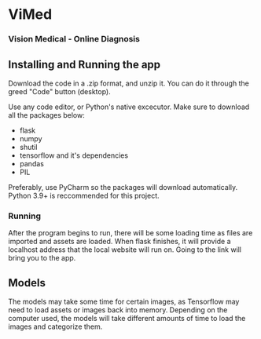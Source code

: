 # ViMed
### Vision Medical - Online Diagnosis

## Installing and Running the app
Download the code in a .zip format, and unzip it. You can do it through the greed "Code" button (desktop).

Use any code editor, or Python's native excecutor. Make sure to download all the packages below:
- flask
- numpy
- shutil
- tensorflow and it's dependencies
- pandas
- PIL  

Preferably, use PyCharm so the packages will download automatically. Python 3.9+ is reccommended for this project.

### Running
After the program begins to run, there will be some loading time as files are imported and assets are loaded. When flask finishes, it will provide a localhost address that the local website will run on. Going to the link will bring you to the app.

## Models
The models may take some time for certain images, as Tensorflow may need to load assets or images back into memory. Depending on the computer used, the models will take different amounts of time to load the images and categorize them.